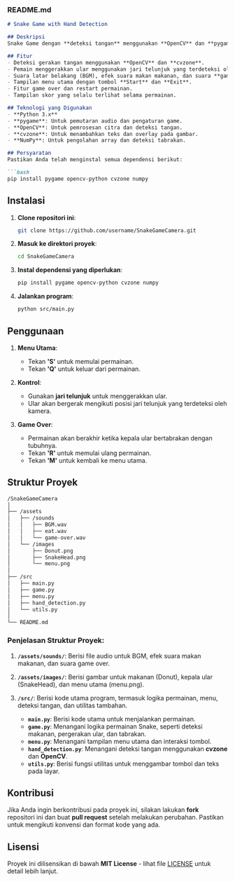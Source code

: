 ### **README.md**

````markdown
# Snake Game with Hand Detection

## Deskripsi
Snake Game dengan **deteksi tangan** menggunakan **OpenCV** dan **pygame**. Dalam game ini, pemain mengontrol ular dengan gerakan tangan (menggunakan deteksi jari telunjuk) dan bertujuan untuk makan makanan yang muncul di layar, meningkatkan skor. Game akan berakhir ketika kepala ular bertabrakan dengan tubuhnya.

## Fitur
- Deteksi gerakan tangan menggunakan **OpenCV** dan **cvzone**.
- Pemain menggerakkan ular menggunakan jari telunjuk yang terdeteksi oleh kamera.
- Suara latar belakang (BGM), efek suara makan makanan, dan suara **game over**.
- Tampilan menu utama dengan tombol **Start** dan **Exit**.
- Fitur game over dan restart permainan.
- Tampilan skor yang selalu terlihat selama permainan.

## Teknologi yang Digunakan
- **Python 3.x**
- **pygame**: Untuk pemutaran audio dan pengaturan game.
- **OpenCV**: Untuk pemrosesan citra dan deteksi tangan.
- **cvzone**: Untuk menambahkan teks dan overlay pada gambar.
- **NumPy**: Untuk pengolahan array dan deteksi tabrakan.

## Persyaratan
Pastikan Anda telah menginstal semua dependensi berikut:

```bash
pip install pygame opencv-python cvzone numpy
````

## Instalasi

1. **Clone repositori ini**:

   ```bash
   git clone https://github.com/username/SnakeGameCamera.git
   ```

2. **Masuk ke direktori proyek**:

   ```bash
   cd SnakeGameCamera
   ```

3. **Instal dependensi yang diperlukan**:

   ```bash
   pip install pygame opencv-python cvzone numpy
   ```

4. **Jalankan program**:

   ```bash
   python src/main.py
   ```

## Penggunaan

1. **Menu Utama**:

   * Tekan **'S'** untuk memulai permainan.
   * Tekan **'Q'** untuk keluar dari permainan.

2. **Kontrol**:

   * Gunakan **jari telunjuk** untuk menggerakkan ular.
   * Ular akan bergerak mengikuti posisi jari telunjuk yang terdeteksi oleh kamera.

3. **Game Over**:

   * Permainan akan berakhir ketika kepala ular bertabrakan dengan tubuhnya.
   * Tekan **'R'** untuk memulai ulang permainan.
   * Tekan **'M'** untuk kembali ke menu utama.

## Struktur Proyek

```bash
/SnakeGameCamera
│
├── /assets
│   ├── /sounds
│   │   ├── BGM.wav
│   │   ├── eat.wav
│   │   └── game-over.wav
│   └── /images
│       ├── Donut.png
│       ├── SnakeHead.png
│       └── menu.png
│
├── /src
│   ├── main.py
│   ├── game.py
│   ├── menu.py
│   ├── hand_detection.py
│   └── utils.py
│
└── README.md
```

### Penjelasan Struktur Proyek:

1. **`/assets/sounds/`**: Berisi file audio untuk BGM, efek suara makan makanan, dan suara game over.
2. **`/assets/images/`**: Berisi gambar untuk makanan (Donut), kepala ular (SnakeHead), dan menu utama (menu.png).
3. **`/src/`**: Berisi kode utama program, termasuk logika permainan, menu, deteksi tangan, dan utilitas tambahan.

   * **`main.py`**: Berisi kode utama untuk menjalankan permainan.
   * **`game.py`**: Menangani logika permainan Snake, seperti deteksi makanan, pergerakan ular, dan tabrakan.
   * **`menu.py`**: Menangani tampilan menu utama dan interaksi tombol.
   * **`hand_detection.py`**: Menangani deteksi tangan menggunakan **cvzone** dan **OpenCV**.
   * **`utils.py`**: Berisi fungsi utilitas untuk menggambar tombol dan teks pada layar.

## Kontribusi

Jika Anda ingin berkontribusi pada proyek ini, silakan lakukan **fork** repositori ini dan buat **pull request** setelah melakukan perubahan. Pastikan untuk mengikuti konvensi dan format kode yang ada.

## Lisensi

Proyek ini dilisensikan di bawah **MIT License** - lihat file [LICENSE](LICENSE) untuk detail lebih lanjut.
